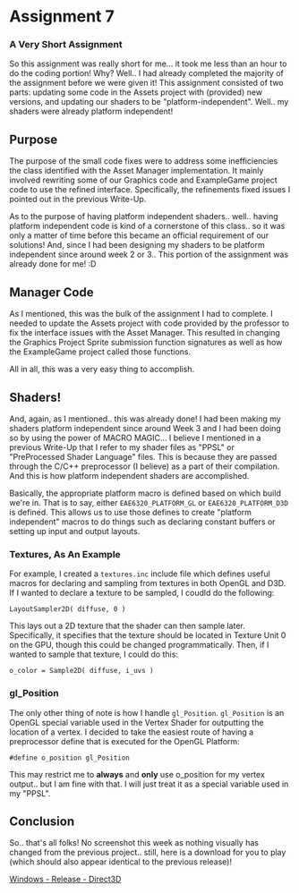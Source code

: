 # Assignment 7
### A Very Short Assignment

So this assignment was really short for me...  it took me less than an hour to do the coding portion!  Why?  Well..  I had already completed the majority of the assignment before we were given it!  This assignment consisted of two parts: updating some code in the Assets project with (provided) new versions, and updating our shaders to be "platform-independent".  Well..  my shaders were already platform independent!

## Purpose

The purpose of the small code fixes were to address some inefficiencies the class identified with the Asset Manager implementation.  It mainly involved rewriting some of our Graphics code and ExampleGame project code to use the refined interface.  Specifically, the refinements fixed issues I pointed out in the previous Write-Up.

As to the purpose of having platform independent shaders.. well..  having platform independent code is kind of a cornerstone of this class.. so it was only a matter of time before this became an official requirement of our solutions!  And, since I had been designing my shaders to be platform independent since around week 2 or 3.. This portion of the assignment was already done for me! :D

## Manager Code

As I mentioned, this was the bulk of the assignment I had to complete.  I needed to update the Assets project with code provided by the professor to fix the interface issues with the Asset Manager.  This resulted in changing the Graphics Project Sprite submission function signatures as well as how the ExampleGame project called those functions.

All in all, this was a very easy thing to accomplish.

## Shaders!

And, again, as I mentioned.. this was already done!  I had been making my shaders platform independent since around Week 3 and I had been doing so by using the power of MACRO MAGIC...  I believe I mentioned in a previous Write-Up that I refer to my shader files as "PPSL" or "PreProcessed Shader Language" files.  This is because they are passed through the C/C++ preprocessor (I believe) as a part of their compilation.  And this is how platform independent shaders are accomplished.

Basically, the appropriate platform macro is defined based on which build we're in.  That is to say, either `EAE6320_PLATFORM_GL` or `EAE6320_PLATFORM_D3D` is defined.  This allows us to use those defines to create "platform independent" macros to do things such as declaring constant buffers or setting up input and output layouts.

### Textures, As An Example

For example, I created a `textures.inc` include file which defines useful macros for declaring and sampling from textures in both OpenGL and D3D.  If I wanted to declare a texture to be sampled, I coudld do the following:

`LayoutSampler2D( diffuse, 0 )`

This lays out a 2D texture that the shader can then sample later.  Specifically, it specifies that the texture should be located in Texture Unit 0 on the GPU, though this could be changed programmatically.  Then, if I wanted to sample that texture, I could do this:

`o_color = Sample2D( diffuse, i_uvs )`

### gl_Position

The only other thing of note is how I handle `gl_Position`.  `gl_Position` is an OpenGL special variable used in the Vertex Shader for outputting the location of a vertex.  I decided to take the easiest route of having a preprocessor define that is executed for the OpenGL Platform:

`#define o_position gl_Position`

This may restrict me to **always** and **only** use o_position for my vertex output.. but I am fine with that.  I will just treat it as a special variable used in my "PPSL".

## Conclusion

So.. that's all folks!  No screenshot this week as nothing visually has changed from the previous project.. still, here is a download for you to play (which should also appear identical to the previous release)!

[Windows - Release - Direct3D](https://github.com/CorneliaXaos/EAE6320-WriteUps/releases/download/a7/Assignment7.zip)
